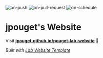 
  ![on-push](../../actions/workflows/on-push.yaml/badge.svg)
  ![on-pull-request](../../actions/workflows/on-pull-request.yaml/badge.svg)
  ![on-schedule](../../actions/workflows/on-schedule.yaml/badge.svg)

  # jpouget's Website

  Visit **[jpouget.github.io/pouget-lab-website](https://jpouget.github.io/pouget-lab-website)** 🚀

  _Built with [Lab Website Template](https://greene-lab.gitbook.io/lab-website-template-docs)_
